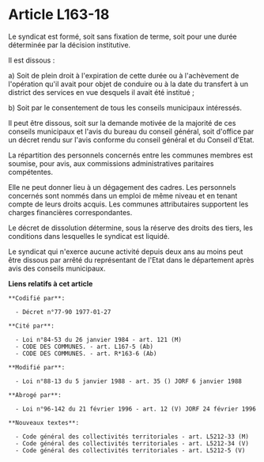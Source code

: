 # Article L163-18

Le syndicat est formé, soit sans fixation de terme, soit pour une durée déterminée par la décision institutive.

Il est dissous :

a) Soit de plein droit à l'expiration de cette durée ou à l'achèvement de l'opération qu'il avait pour objet de conduire ou à
la date du transfert à un district des services en vue desquels il avait été institué ;

b) Soit par le consentement de tous les conseils municipaux intéressés.

Il peut être dissous, soit sur la demande motivée de la majorité de ces conseils municipaux et l'avis du bureau du conseil
général, soit d'office par un décret rendu sur l'avis conforme du conseil général et du Conseil d'Etat.

La répartition des personnels concernés entre les communes membres est soumise, pour avis, aux commissions administratives
paritaires compétentes.

Elle ne peut donner lieu à un dégagement des cadres. Les personnels concernés sont nommés dans un emploi de même niveau et en
tenant compte de leurs droits acquis. Les communes attributaires supportent les charges financières correspondantes.

Le décret de dissolution détermine, sous la réserve des droits des tiers, les conditions dans lesquelles le syndicat est
liquidé.

Le syndicat qui n'exerce aucune activité depuis deux ans au moins peut être dissous par arrêté du représentant de l'Etat dans
le département après avis des conseils municipaux.

**Liens relatifs à cet article**

	**Codifié par**:

	  - Décret n°77-90 1977-01-27

	**Cité par**:

	  - Loi n°84-53 du 26 janvier 1984 - art. 121 (M)
	  - CODE DES COMMUNES. - art. L167-5 (Ab)
	  - CODE DES COMMUNES. - art. R*163-6 (Ab)

	**Modifié par**:

	  - Loi n°88-13 du 5 janvier 1988 - art. 35 () JORF 6 janvier 1988

	**Abrogé par**:

	  - Loi n°96-142 du 21 février 1996 - art. 12 (V) JORF 24 février 1996

	**Nouveaux textes**:

	  - Code général des collectivités territoriales - art. L5212-33 (M)
	  - Code général des collectivités territoriales - art. L5212-34 (V)
	  - Code général des collectivités territoriales - art. L5212-5 (V)
